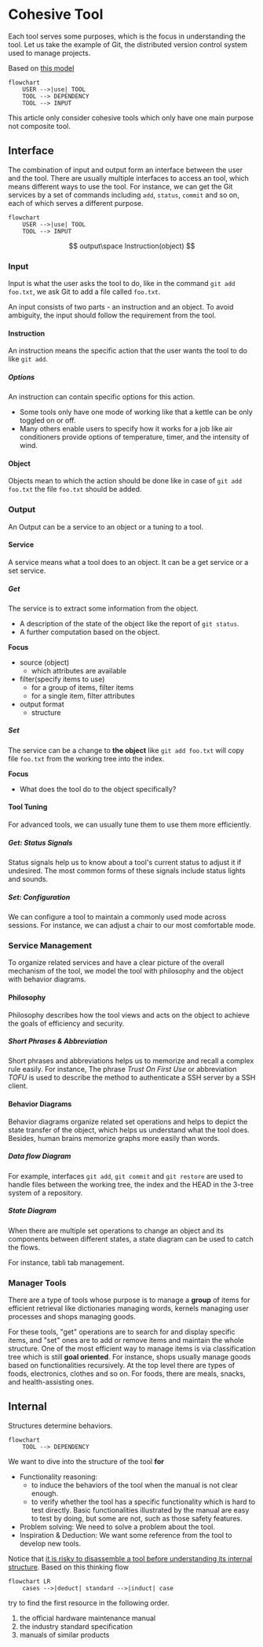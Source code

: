 # Cohesive Tool

Each tool serves some purposes, which is the focus in understanding the tool. Let us take the example of Git, the distributed version control system used to manage projects.

Based on [this model](./../problem_solving/root_cause_analysis_methodology.md#environment)

```mermaid
flowchart
    USER -->|use| TOOL
    TOOL --> DEPENDENCY
    TOOL --> INPUT 
```

This article only consider cohesive tools which only have one main purpose not composite tool.

## Interface

The combination of input and output form an interface between the user and the tool. There are usually multiple interfaces to access an tool, which means different ways to use the tool. For instance, we can get the Git services by a set of commands including `add`, `status`, `commit` and so on, each of which serves a different purpose.

```mermaid
flowchart
    USER -->|use| TOOL
    TOOL --> INPUT 
```

$$
output\space Instruction(object)
$$

### Input

Input is what the user asks the tool to do, like in the command `git add foo.txt`, we ask Git to add a file called `foo.txt`. 

An input consists of two parts - an instruction and an object. To avoid ambiguity, the input should follow the requirement from the tool.

#### Instruction

An instruction means the specific action that the user wants the tool to do like `git add`.

##### Options

An instruction can contain specific options for this action.  
- Some tools only have one mode of working like that a kettle can be only toggled on or off.
- Many others enable users to specify how it works for a job like air conditioners provide options of temperature, timer, and the intensity of wind. 

#### Object

Objects mean to which the action should be done like in case of `git add foo.txt` the file `foo.txt` should be added.

### Output

An Output can be a service to an object or a tuning to a tool.

#### Service

A service means what a tool does to an object. It can be a get service or a set service.

##### Get

The service is to extract some information from the object.
- A description of the state of the object like the report of `git status`.
- A further computation based on the object.

**Focus** 
- source (object)
    - which attributes are available
- filter(specify items to use)
    - for a group of items, filter items
    - for a single item, filter attributes
- output format 
    - structure

##### Set

The service can be a change to **the object** like `git add foo.txt` will copy file `foo.txt` from the working tree into the index.

**Focus**
- What does the tool do to the object specifically?

#### Tool Tuning

For advanced tools, we can usually tune them to use them more efficiently.

##### Get: Status Signals

Status signals help us to know about a tool's current status to adjust it if undesired. The most common forms of these signals include status lights and sounds.

##### Set: Configuration

We can configure a tool to maintain a commonly used mode across sessions. For instance, we can adjust a chair to our most comfortable mode.

### Service Management

To organize related services and have a clear picture of the overall mechanism of the tool, we model the tool with philosophy and the object with behavior diagrams.

#### Philosophy

Philosophy describes how the tool views and acts on the object to achieve the goals of efficiency and security.

##### Short Phrases & Abbreviation

Short phrases and abbreviations helps us to memorize and recall a complex rule easily. For instance, The phrase *Trust On First Use* or abbreviation *TOFU* is used to describe the method to authenticate a SSH server by a SSH client. 

#### Behavior Diagrams

Behavior diagrams organize related set operations and helps to depict the state transfer of the object, which helps us understand what the tool does. Besides, human brains memorize graphs more easily than words.

##### Data flow Diagram

For example, interfaces `git add`, `git commit` and `git restore` are used to handle files between the working tree, the index and the HEAD in the 3-tree system of a repository.

##### State Diagram

When there are multiple set operations to change an object and its components between different states, a state diagram can be used to catch the flows. 

For instance, tabli tab management.

### Manager Tools

There are a type of tools whose purpose is to manage a **group** of items for efficient retrieval like dictionaries managing words, kernels managing user processes and shops managing goods. 

For these tools, "get" operations are to search for and display specific items, and "set" ones are to add or remove items and maintain the whole structure. One of the most efficient way to manage items is via classification tree which is still **goal oriented**. For instance, shops usually manage goods based on functionalities recursively. At the top level there are types of foods, electronics, clothes and so on. For foods, there are meals, snacks, and health-assisting ones.

## Internal

Structures determine behaviors.

```mermaid
flowchart
    TOOL --> DEPENDENCY
```

We want to dive into the structure of the tool **for**
- Functionality reasoning: 
    - to induce the behaviors of the tool when the manual is not clear enough.
    - to verify whether the tool has a specific functionality which is hard to test directly. Basic functionalities illustrated by the manual are easy to test by doing, but some are not, such as those safety features.
- Problem solving: We need to solve a problem about the tool.
- Inspiration & Deduction: We want some reference from the tool to develop new tools.

Notice that [it is risky to disassemble a tool before understanding its internal structure](/Problem%20Solving/health/psychology/temptation/want_to_finish_soon.md#brainstorming). Based on this thinking flow

```mermaid
flowchart LR
    cases -->|deduct| standard -->|induct| case
```

try to find the first resource in the following order.
1. the official hardware maintenance manual
2. the industry standard specification
3. manuals of similar products

